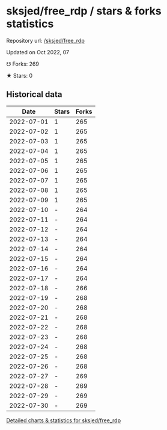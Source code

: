 # sksjed/free_rdp / stars & forks statistics

Repository url: [/sksjed/free_rdp](https://github.com/sksjed/free_rdp)

Updated on Oct 2022, 07

☋ Forks: 269

★ Stars: 0

## Historical data
| Date | Stars | Forks |
|------|-------|-------|
| 2022-07-01 | 1 | 265 | 
| 2022-07-02 | 1 | 265 | 
| 2022-07-03 | 1 | 265 | 
| 2022-07-04 | 1 | 265 | 
| 2022-07-05 | 1 | 265 | 
| 2022-07-06 | 1 | 265 | 
| 2022-07-07 | 1 | 265 | 
| 2022-07-08 | 1 | 265 | 
| 2022-07-09 | 1 | 265 | 
| 2022-07-10 | - | 264 | 
| 2022-07-11 | - | 264 | 
| 2022-07-12 | - | 264 | 
| 2022-07-13 | - | 264 | 
| 2022-07-14 | - | 264 | 
| 2022-07-15 | - | 264 | 
| 2022-07-16 | - | 264 | 
| 2022-07-17 | - | 264 | 
| 2022-07-18 | - | 266 | 
| 2022-07-19 | - | 268 | 
| 2022-07-20 | - | 268 | 
| 2022-07-21 | - | 268 | 
| 2022-07-22 | - | 268 | 
| 2022-07-23 | - | 268 | 
| 2022-07-24 | - | 268 | 
| 2022-07-25 | - | 268 | 
| 2022-07-26 | - | 268 | 
| 2022-07-27 | - | 269 | 
| 2022-07-28 | - | 269 | 
| 2022-07-29 | - | 269 | 
| 2022-07-30 | - | 269 | 


[Detailed charts & statistics for sksjed/free_rdp](https://reviewgithub.com/rep/sksjed/free_rdp)
